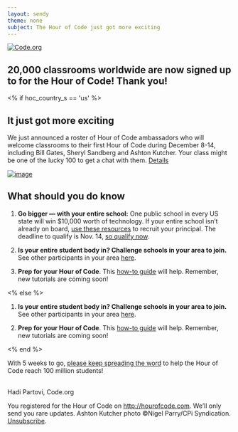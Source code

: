 ```yaml
---
layout: sendy
theme: none
subject: The Hour of Code just got more exciting
---
```


[![Code.org](/images/fit-48/logo.png)](/)


## 20,000 classrooms worldwide are now signed up to for the Hour of Code! Thank you!

<% if hoc_country_s == 'us' %>

## It just got more exciting
We just announced a roster of Hour of Code ambassadors who will welcome classrooms to their first Hour of Code during December 8-14, including Bill Gates, Sheryl Sandberg and Ashton Kutcher. Your class might be one of the lucky 100 to get a chat with them. [Details](http://hourofcode.com)

[![image](/images/celeb-collage-banner.png)](http://hourofcode.com)

## What should you do know

1. **Go bigger — with your entire school:** One public school in every US state will win $10,000 worth of technology. If your entire school isn’t already on board, [use these resources](http://hourofcode.com/resoures) to recruit your principal. The deadline to qualify is Nov. 14, [so qualify now](http://hourofcode.com/prizes).

2. **Is your entire student body in? Challenge schools in your area to join.** See other participants in your area [here](http://hourofcode.com).

3. **Prep for your Hour of Code**. This [how-to guide](http://hourofcode.com/us/resources/how-to) will help. Remember, new tutorials are coming soon!

<% else %>

1. **Is your entire student body in? Challenge schools in your area to join.** See other participants in your area [here](http://hourofcode.com).

2. **Prep for your Hour of Code**. This [how-to guide](http://hourofcode.com/us/resources/how-to) will help. Remember, new tutorials are coming soon!

<% end %>

With 5 weeks to go, [please keep spreading the word](http://hourofcode.com/resources) to help the Hour of Code reach 100 million students!

<br/>
Hadi Partovi, Code.org


You registered for the Hour of Code on http://hourofcode.com. We’ll only send you rare updates. Ashton Kutcher photo &copy;Nigel Parry/CPi Syndication. [Unsubscribe](<%= unsubscribe_link %>).



